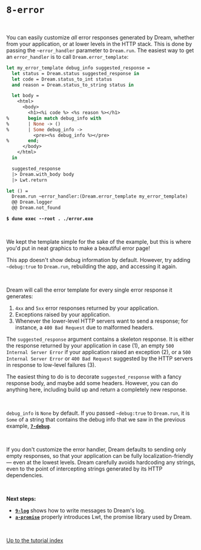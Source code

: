 # `8-error`

<br>

You can easily customize *all* error responses generated by Dream, whether from
your application, or at lower levels in the HTTP stack. This is done by passing
the `~error_handler` parameter to `Dream.run`. The easiest way to get an
`error_handler` is to call `Dream.error_template`:

```ocaml
let my_error_template debug_info suggested_response =
  let status = Dream.status suggested_response in
  let code = Dream.status_to_int status
  and reason = Dream.status_to_string status in

  let body =
    <html>
      <body>
        <h1><%i code %> <%s reason %></h1>
%       begin match debug_info with
%       | None -> ()
%       | Some debug_info ->
          <pre><%s debug_info %></pre>
%       end;
      </body>
    </html>
  in

  suggested_response
  |> Dream.with_body body
  |> Lwt.return

let () =
  Dream.run ~error_handler:(Dream.error_template my_error_template)
  @@ Dream.logger
  @@ Dream.not_found
```

<pre><code><b>$ dune exec --root . ./error.exe</b></code></pre>

<br>

We kept the template simple for the sake of the example, but this is where you'd
put in neat graphics to make a beautiful error page!

This app doesn't show debug information by default. However, try adding
`~debug:true` to `Dream.run`, rebuilding the app, and accessing it again.

<br>

Dream will call the error template for every single error response it generates:

1. `4xx` and `5xx` error responses returned by your application.
2. Exceptions raised by your application.
3. Whenever the lower-level HTTP servers want to send a response; for instance,
   a `400 Bad Request` due to malformed headers.

The `suggested_response` argument contains a skeleton response. It is either the
response returned by your application in case (1), an empty `500 Internal
Server Error` if your application raised an exception (2), or a `500 Internal
Server Error` or `400 Bad Request` suggested by the HTTP servers in response to
low-level failures (3).

The easiest thing to do is to decorate `suggested_response` with a fancy
response body, and maybe add some headers. However, you can do anything here,
including build up and return a completely new response.

<br>

`debug_info` is `None` by default. If you passed `~debug:true` to `Dream.run`,
it is `Some` of a string that contains the debug info that we saw in the
previous example, [**`7-debug`**](../7-debug/#files).

<!-- TODO API link. -->
<!-- TODO Images of the generated pages. -->

<br>

If you don't customize the error handler, Dream defaults to sending only empty
responses, so that your application can be fully localization-friendly &mdash;
even at the lowest levels. Dream carefully avoids hardcoding any strings, even
to the point of intercepting strings generated by its HTTP dependencies.

<br>

**Next steps:**

- [**`9-log`**](../9-log/#files) shows how to write messages to Dream's log.
- [**`a-promise`**](../a-promise/#files) properly introduces Lwt, the promise
  library used by Dream.

<br>

[Up to the tutorial index](../#readme)
